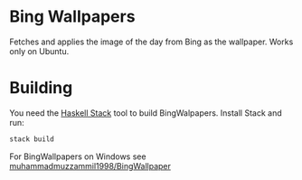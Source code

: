 # Bing Wallpapers
Fetches and applies the image of the day from Bing as the wallpaper. Works only on Ubuntu. 

# Building
You need the [Haskell Stack](http://www.haskellstack.org/) tool to build BingWalpapers.
Install Stack and run:
```zsh
stack build
```
For BingWallpapers on Windows see [muhammadmuzzammil1998/BingWallpaper](https://github.com/muhammadmuzzammil1998/BingWallpaper)